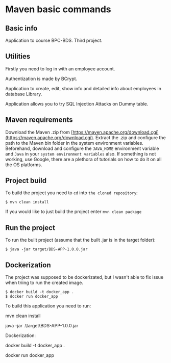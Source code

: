 # Maven basic commands

## Basic info
Application to course BPC-BDS. Third project.

## Utilities
Firstly you need to log in with an employee account.

Authentization is made by BCrypt.

Application to create, edit, show info and detailed info about employees in database Library.

Application allows you to try SQL Injection Attacks on Dummy table.

## Maven requirements
Download the Maven .zip from [https://maven.apache.org/download.cgi](https://maven.apache.org/download.cgi). Extract the .zip and configure the path to the Maven bin folder in the system environment variables. Beforehand, download and configure the `JAVA_HOME` environment variable and `Java` in your `system environment variables` also. If something is not working, use Google, there are a plethora of tutorials on how to do it on all the OS platforms.

## Project build
To build the project you need to `cd` into `the cloned repository`:
```shell
$ mvn clean install
```
If you would like to just build the project enter `mvn clean package`

## Run the project
To run the built project (assume that the built .jar is in the target folder):
```shell
$ java -jar target/BDS-APP-1.0.0.jar
```

## Dockerization
The project was supposed to be dockerizated, but I wasn't able to fix issue when triing to run the created image.
```shell
$ docker build -t docker_app .
$ docker run docker_app
```


To build this application you need to run:


mvn clean install

java -jar .\target\BDS-APP-1.0.0.jar


Dockerization:


docker build -t docker_app .

docker run docker_app






